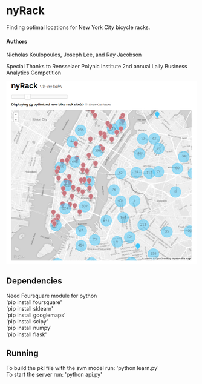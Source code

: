 # nyRack
Finding optimal locations for New York City bicycle racks.

#### Authors   
Nicholas Koulopoulos, Joseph Lee, and Ray Jacobson   

Special Thanks to Rensselaer Polynic Institute 2nd annual Lally Business Analytics Competition 

![Screenshot of nyRack](https://github.com/nickkoul/nyRack/blob/master/docs/nyRack.png)

## Dependencies
Need Foursquare module for python  
'pip install foursquare'   
'pip install sklearn'   
'pip install googlemaps'   
'pip install scipy'   
'pip install numpy'   
'pip install flask'   

## Running
To build the pkl file with the svm model run: 'python learn.py'   
To start the server run: 'python api.py'
